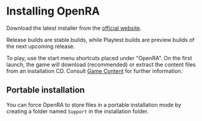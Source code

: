 # Installing OpenRA

Download the latest installer from the [official website](http://www.openra.net/download).

Release builds are stable builds, while Playtest builds are preview builds of the next upcoming release.

To play, use the start menu shortcuts placed under "OpenRA". On the first launch, the game will download (recommended) or extract the content files from an installation CD. Consult [Game Content](./game-content.md) for further information.

## Portable installation

You can force OpenRA to store files in a portable installation mode by creating a folder named `Support` in the installation folder.
